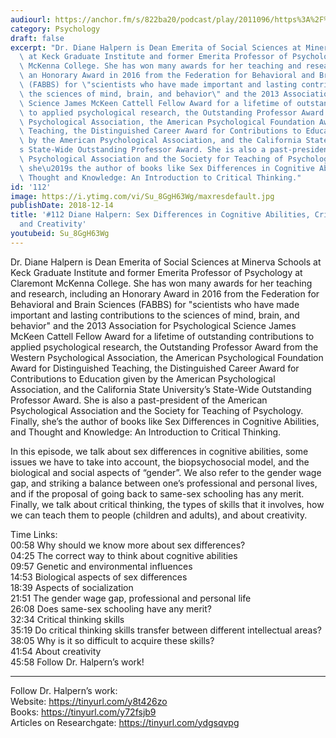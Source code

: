 ```yaml
---
audiourl: https://anchor.fm/s/822ba20/podcast/play/2011096/https%3A%2F%2Fd3ctxlq1ktw2nl.cloudfront.net%2Fproduction%2F2018-11-31%2F7735146-44100-2-9662ab4416619.mp3
category: Psychology
draft: false
excerpt: "Dr. Diane Halpern is Dean Emerita of Social Sciences at Minerva Schools\
  \ at Keck Graduate Institute and former Emerita Professor of Psychology at Claremont\
  \ McKenna College. She has won many awards for her teaching and research, including\
  \ an Honorary Award in 2016 from the Federation for Behavioral and Brain Sciences\
  \ (FABBS) for \"scientists who have made important and lasting contributions to\
  \ the sciences of mind, brain, and behavior\" and the 2013 Association for Psychological\
  \ Science James McKeen Cattell Fellow Award for a lifetime of outstanding contributions\
  \ to applied psychological research, the Outstanding Professor Award from the Western\
  \ Psychological Association, the American Psychological Foundation Award for Distinguished\
  \ Teaching, the Distinguished Career Award for Contributions to Education given\
  \ by the American Psychological Association, and the California State University\u2019\
  s State-Wide Outstanding Professor Award. She is also a past-president of the American\
  \ Psychological Association and the Society for Teaching of Psychology. Finally,\
  \ she\u2019s the author of books like Sex Differences in Cognitive Abilities, and\
  \ Thought and Knowledge: An Introduction to Critical Thinking."
id: '112'
image: https://i.ytimg.com/vi/Su_8GgH63Wg/maxresdefault.jpg
publishDate: 2018-12-14
title: '#112 Diane Halpern: Sex Differences in Cognitive Abilities, Critical Thinking,
  and Creativity'
youtubeid: Su_8GgH63Wg
---
```

<div class="timelinks">

Dr. Diane Halpern is Dean Emerita of Social Sciences at Minerva Schools at Keck Graduate Institute and former Emerita Professor of Psychology at Claremont McKenna College. She has won many awards for her teaching and research, including an Honorary Award in 2016 from the Federation for Behavioral and Brain Sciences (FABBS) for "scientists who have made important and lasting contributions to the sciences of mind, brain, and behavior" and the 2013 Association for Psychological Science James McKeen Cattell Fellow Award for a lifetime of outstanding contributions to applied psychological research, the Outstanding Professor Award from the Western Psychological Association, the American Psychological Foundation Award for Distinguished Teaching, the Distinguished Career Award for Contributions to Education given by the American Psychological Association, and the California State University’s State-Wide Outstanding Professor Award. She is also a past-president of the American Psychological Association and the Society for Teaching of Psychology. Finally, she’s the author of books like Sex Differences in Cognitive Abilities, and Thought and Knowledge: An Introduction to Critical Thinking.

In this episode, we talk about sex differences in cognitive abilities, some issues we have to take into account, the biopsychosocial model, and the biological and social aspects of “gender”. We also refer to the gender wage gap, and striking a balance between one’s professional and personal lives, and if the proposal of going back to same-sex schooling has any merit. Finally, we talk about critical thinking, the types of skills that it involves, how we can teach them to people (children and adults), and about creativity.  

Time Links:  
<time>00:58</time> Why should we know more about sex differences?  
<time>04:25</time> The correct way to think about cognitive abilities                    
<time>09:57</time> Genetic and environmental influences                
<time>14:53</time> Biological aspects of sex differences            
<time>18:39</time> Aspects of socialization             
<time>21:51</time> The gender wage gap, professional and personal life  
<time>26:08</time> Does same-sex schooling have any merit?  
<time>32:34</time> Critical thinking skills  
<time>35:19</time> Do critical thinking skills transfer between different intellectual areas?  
<time>38:05</time> Why is it so difficult to acquire these skills?      
<time>41:54</time> About creativity  
<time>45:58</time> Follow Dr. Halpern’s work!    

---

Follow Dr. Halpern’s work:  
Website: https://tinyurl.com/y8t426zo  
Books: https://tinyurl.com/y72fsjb9  
Articles on Researchgate: https://tinyurl.com/ydgsqvpg
</div>

